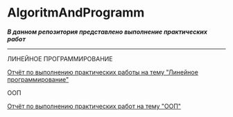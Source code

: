 # AlgoritmAndProgramm

***В данном репозитория представлено выполнение практических работ***

---

ЛИНЕЙНОЕ ПРОГРАММИРОВАНИЕ

[Отчёт по выполнению практических работы на тему "Линейное программирование"](AlgoritmAndProgramm/Отчёты/Линейное_программирование/Линейное_Баранова.md)

ООП

[Отчёт по выполнению практических работ на тему "ООП"](AlgoritmAndProgramm/Отчёты/ООП/ООП_Баранова.md)
